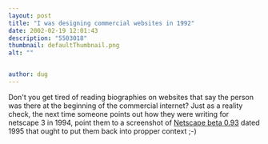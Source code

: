 ```yaml
---
layout: post
title: "I was designing commercial websites in 1992"
date: 2002-02-19 12:01:43
description: "5503018"
thumbnail: defaultThumbnail.png
alt: ""


author: dug
---
```


<p>Don't you get tired of reading biographies on websites that say the person was there at the beginning of the commercial internet? Just as a reality check, the next time someone points out how they were writing for netscape 3 in 1994, point them to a screenshot of <a href="/i/netscapeBETA093.gif">Netscape beta 0.93</a> dated 1995 that ought to put them back into propper context ;-)</p>
